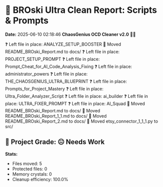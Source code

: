 # 🧹 BROski Ultra Clean Report: Scripts & Prompts
**Date:** 2025-06-10 02:18:46
**ChaosGenius OCD Cleaner v2.0** 🧠💜

❓ Left file in place: ANALYZE_SETUP_BOOSTER
📁 Moved README_BROski_Report.md to docs/
❓ Left file in place: PROJECT_SETUP_PROMPT
❓ Left file in place: Prompt_Cheat_for_AI_Code_Analysis_Fixing
❓ Left file in place: administrator_powers
❓ Left file in place: THE_CHAOSGENIUS_ULTRA_BLUEPRINT
❓ Left file in place: Prompts_for_Project_Mastery
❓ Left file in place: Ultra_Folder_Analyzer_Script
❓ Left file in place: ai_builder
❓ Left file in place: ULTRA_FIXER_PROMPT
❓ Left file in place: AI_Squad
📁 Moved README_BROski_Report.md to docs/
📁 Moved README_BROski_Report_1_1.md to docs/
📁 Moved README_BROski_Report_2.md to docs/
📁 Moved etsy_connector_1_1_1.py to src/

## 🧠 Project Grade: 😐 Needs Work
**Stats:**
- Files moved: 5
- Protected files: 0
- Memory crystals: 0
- Cleanup efficiency: 100.0%